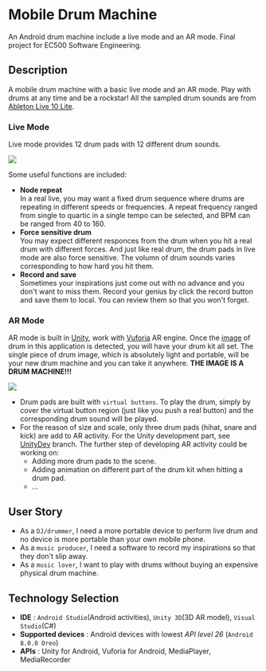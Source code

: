 # Mobile Drum Machine
An Android drum machine include a live mode and an AR mode. Final project for EC500 Software Engineering.
## Description
A mobile drum machine with a basic live mode and an AR mode. Play with drums at any time and be a rockstar! All the sampled drum sounds are from [Ableton Live 10 Lite](https://www.ableton.com/en/products/live-lite/). 
### Live Mode
Live mode provides 12 drum pads with 12 different drum sounds.   
   
![](https://github.com/ZeyuKeithFu/drumstAR/blob/master/assets/liveMode.png)   
   
Some useful functions are included:
* **Node repeat**   
In a real live, you may want a fixed drum sequence where drums are repeating in different speeds or frequencies. A repeat frequency ranged from single to quartic in a single tempo can be selected, and BPM can be ranged from 40 to 160.
* **Force sensitive drum**   
You may expect different responces from the drum when you hit a real drum with different forces. And just like real drum, the drum pads in live mode are also force sensitive. The volumn of drum sounds varies corresponding to how hard you hit them.
* **Record and save**   
Sometimes your inspirations just come out with no advance and you don't want to miss them. Record your genius by click the record button and save them to local. You can review them so that you won't forget.   
   
   
### AR Mode
AR mode is built in [Unity](https://unity.com/), work with [Vuforia](https://developer.vuforia.com/) AR engine. Once the [image](https://github.com/ZeyuKeithFu/Drum500/blob/master/assets/drum1.jpg) of drum in this application is detected, you will have your drum kit all set. The single piece of drum image, which is absolutely light and portable, will be your new drum machine and you can take it anywhere. **THE IMAGE IS A DRUM MACHINE!!!**

![](https://github.com/ZeyuKeithFu/drumstAR/blob/master/assets/ARmode.png)   

* Drum pads are built with ```virtual buttons```. To play the drum, simply by cover the virtual button region (just like you push a real button) and the corresponding drum sound will be played.   
* For the reason of size and scale, only three drum pads (hihat, snare and kick) are add to AR activity. For the Unity development part, see [UnityDev](https://github.com/ZeyuKeithFu/drumstAR/tree/UnityDev) branch. The further step of developing AR activity could be working on:
   + Adding more drum pads to the scene.
   + Adding animation on different part of the drum kit when hitting a drum pad.
   + ...
 
   
## User Story
* As a ```DJ/drummer```, I need a more portable device to perform live drum and no device is more portable than your own mobile phone.
* As a ```music producer```, I need a software to record my inspirations so that they don't slip away.
* As a ```music lover```, I want to play with drums without buying an expensive physical drum machine.
   
## Technology Selection
* **IDE** : ```Android Studio```(Android activities), ```Unity 3D```(3D AR model), ```Visual Studio```(C#)
* **Supported devices** : Android devices with lowest *API level 26* (```Android 8.0.0 Oreo```)
* **APIs** : Unity for Android, Vuforia for Android, MediaPlayer, MediaRecorder
